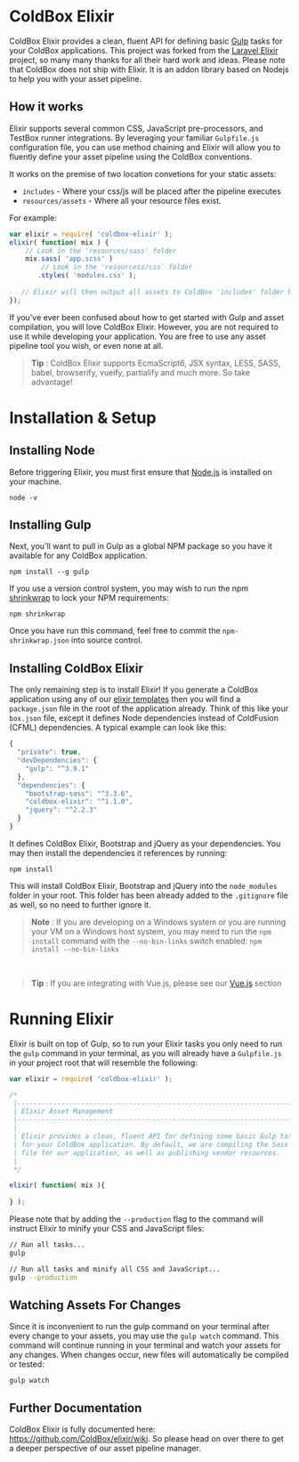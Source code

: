 # ColdBox Elixir

ColdBox Elixir provides a clean, fluent API for defining basic [Gulp](http://gulpjs.com/) tasks for your ColdBox applications.  This project was forked from the [Laravel Elixir](https://github.com/laravel/elixir) project, so many many thanks for all their hard work and ideas.  Please note that ColdBox does not ship with Elixir. It is an addon library based on Nodejs to help you with your asset pipeline.

## How it works
Elixir supports several common CSS, JavaScript pre-processors, and TestBox runner integrations. By leveraging your familiar `Gulpfile.js` configuration file, you can use method chaining and Elixir will allow you to fluently define your asset pipeline using the ColdBox conventions. 

It works on the premise of two location convetions for your static assets:

* `includes` - Where your css/js will be placed after the pipeline executes
* `resources/assets` - Where all your resource files exist.

For example:

```js
var elixir = require( 'coldbox-elixir' );
elixir( function( mix ) {
	// Look in the 'resources/sass' folder
    mix.sass( 'app.scss' )
    	// Look in the 'resourcess/css` folder
       .styles( 'modules.css' );
       
   // Elixir will then output all assets to ColdBox 'includes' folder by convention.
});
```

If you've ever been confused about how to get started with Gulp and asset compilation, you will love ColdBox Elixir. However, you are not required to use it while developing your application. You are free to use any asset pipeline tool you wish, or even none at all.

> **Tip** : ColdBox Elixir supports EcmaScript6, JSX syntax, LESS, SASS, babel, browserify, vueify, partialify and much more.  So take advantage!


# Installation & Setup

## Installing Node

Before triggering Elixir, you must first ensure that [Node.js](https://nodejs.org/en/) is installed on your machine.

```
node -v
```

## Installing Gulp

Next, you'll want to pull in Gulp as a global NPM package so you have it available for any ColdBox application.

```
npm install --g gulp
```

If you use a version control system, you may wish to run the npm [shrinkwrap](https://docs.npmjs.com/cli/shrinkwrap) to lock your NPM requirements:

```
npm shrinkwrap
```
 
Once you have run this command, feel free to commit the `npm-shrinkwrap.json` into source control.

## Installing ColdBox Elixir

The only remaining step is to install Elixir! If you generate a ColdBox application using any of our [elixir templates](https://github.com/coldbox-templates/) then you will find a `package.json` file in the root of the application already. Think of this like your `box.json` file, except it defines Node dependencies instead of ColdFusion (CFML) dependencies.  A typical example can look like this:


```js
{
  "private": true,
  "devDependencies": {
    "gulp": "^3.9.1"
  },
  "dependencies": {
    "bootstrap-sass": "^3.3.6",
    "coldbox-elixir": "^1.1.0",
    "jquery": "^2.2.3"
  }
}
```

It defines ColdBox Elixir, Bootstrap and jQuery as your dependencies.  You may then install the dependencies it references by running:

```
npm install
```

This will install ColdBox Elixir, Bootstrap and jQuery into the `node_modules` folder in your root.  This folder has been already added to the `.gitignore` file as well, so no need to further ignore it.

> **Note** : If you are developing on a Windows system or you are running your VM on a Windows host system, you may need to run the `npm install` command with the `--no-bin-links` switch enabled: `npm install --no-bin-links`

<br>

> **Tip** : If you are integrating with Vue.js, please see our [Vue.js](https://github.com/ColdBox/elixir/wiki/Vue.js-Integration) section

# Running Elixir

Elixir is built on top of Gulp, so to run your Elixir tasks you only need to run the `gulp` command in your terminal, as you will already have a `Gulpfile.js` in your project root that will resemble the following:

```js
var elixir = require( 'coldbox-elixir' );

/*
 |--------------------------------------------------------------------------
 | Elixir Asset Management
 |--------------------------------------------------------------------------
 |
 | Elixir provides a clean, fluent API for defining some basic Gulp tasks
 | for your ColdBox application. By default, we are compiling the Sass
 | file for our application, as well as publishing vendor resources.
 |
 */

elixir( function( mix ){
	
} );
```


Please note that by adding the `--production` flag to the command will instruct Elixir to minify your CSS and JavaScript files:

```bash
// Run all tasks...
gulp

// Run all tasks and minify all CSS and JavaScript...
gulp --production
```

## Watching Assets For Changes

Since it is inconvenient to run the gulp command on your terminal after every change to your assets, you may use the `gulp watch` command. This command will continue running in your terminal and watch your assets for any changes. When changes occur, new files will automatically be compiled or tested:

```
gulp watch
```


## Further Documentation

ColdBox Elixir is fully documented here: https://github.com/ColdBox/elixir/wiki.  So please head on over there to get a deeper perspective of our asset pipeline manager.